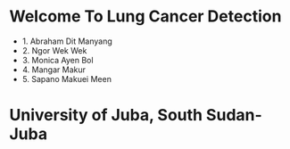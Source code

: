 <html>
 
  <body>
     <title>Lung Cancer Detection</title>
  <Div>
    <h1>Welcome To Lung Cancer Detection</h1>
    <Div>
      <ul>
        <li>
          1. Abraham Dit Manyang
        </li>
        <li>
          2. Ngor Wek Wek
        </li>
        <li>
          3. Monica Ayen Bol
        </li>
        <li>
          4. Mangar Makur
        </li>
        <li>
          5. Sapano Makuei Meen
        </li>
      </ul>
    </Div>
  </Div>
    <Div> 
    <h1>
      University of Juba, South Sudan-Juba
    </h1>
    </Div>
    </body>
</html>
<!---
ditmanyangkajang-gith/ditmanyangkajang-gith is a ✨ special ✨ repository because its `README.md` (this file) appears on your GitHub profile.
You can click the Preview link to take a look at your changes.
--->
